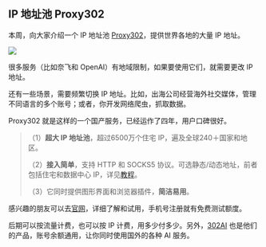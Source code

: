 ## IP 地址池 Proxy302

本周，向大家介绍一个 IP 地址池 [Proxy302](https://www.proxy302.com/)，提供世界各地的大量 IP 地址。

![](https://cdn.beekka.com/blogimg/asset/202408/bg2024081401.webp)

很多服务（比如奈飞和 OpenAI）有地域限制，如果要使用它们，就需要更改 IP 地址。

还有一些场景，需要频繁切换 IP 地址。比如，出海公司经营海外社交媒体，管理不同语言的多个账号；或者，你开发网络爬虫，抓取数据。

Proxy302 就是这样的一个国产服务，已经运作了四年，用户口碑很好。

> （1）**超大 IP 地址池**，超过6500万个住宅 IP，遍及全球240＋国家和地区。
> 
> （2）**接入简单**，支持 HTTP 和 SOCKS5 协议。可选静态/动态地址，前者包括住宅和数据中心 IP，详见[教程](https://proxy302.helplook.com/)。
> 
> （3）它同时提供图形界面和浏览器插件，**简洁易用**。

感兴趣的朋友可以去[官网](https://www.proxy302.com/)，详细了解和试用，手机号注册就有免费测试额度。

后期可以按流量计费，也可以按 IP 计费，用多少付多少。另外，[302AI](https://302.ai/) 也是他们的产品，账号余额通用，让你同时使用国外的各种 AI 服务。
